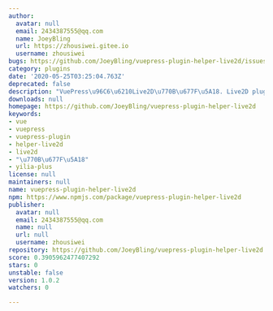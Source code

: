```yaml
---
author:
  avatar: null
  email: 2434387555@qq.com
  name: JoeyBling
  url: https://zhousiwei.gitee.io
  username: zhousiwei
bugs: https://github.com/JoeyBling/vuepress-plugin-helper-live2d/issues
category: plugins
date: '2020-05-25T03:25:04.763Z'
deprecated: false
description: "VuePress\u96C6\u6210Live2D\u770B\u677F\u5A18. Live2D plugin for VuePress."
downloads: null
homepage: https://github.com/JoeyBling/vuepress-plugin-helper-live2d
keywords:
- vue
- vuepress
- vuepress-plugin
- helper-live2d
- live2d
- "\u770B\u677F\u5A18"
- yilia-plus
license: null
maintainers: null
name: vuepress-plugin-helper-live2d
npm: https://www.npmjs.com/package/vuepress-plugin-helper-live2d
publisher:
  avatar: null
  email: 2434387555@qq.com
  name: null
  url: null
  username: zhousiwei
repository: https://github.com/JoeyBling/vuepress-plugin-helper-live2d
score: 0.3905962477407292
stars: 0
unstable: false
version: 1.0.2
watchers: 0

---
```


